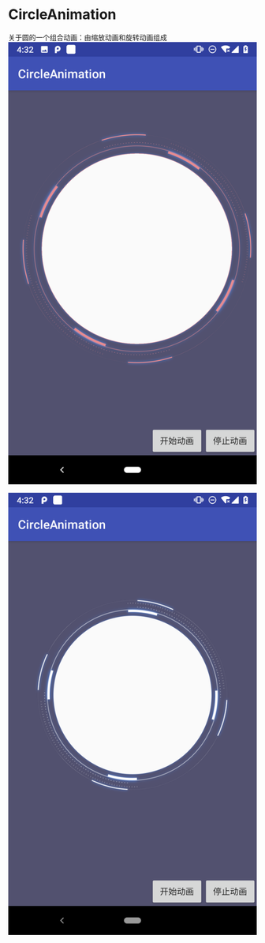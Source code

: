 # CircleAnimation
关于圆的一个组合动画：由缩放动画和旋转动画组成
![image](https://github.com/91Shenlan/CircleAnimation/blob/master/app/src/main/res/drawable/circle_red.png)

![image](https://github.com/91Shenlan/CircleAnimation/blob/master/app/src/main/res/drawable/circle_white.png)

